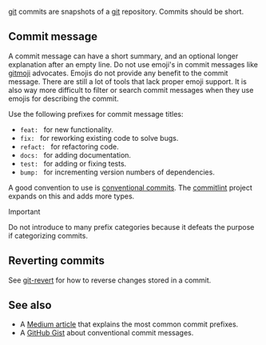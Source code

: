 [git](git.md) commits are snapshots of a [git](git.md) repository.
Commits should be short.

## Commit message
A commit message can have a short summary, and an optional longer explanation after an empty line.
Do not use emoji's in commit messages like [gitmoji](https://gitmoji.dev/) advocates. 
Emojis do not provide any benefit to the commit message.
There are still a lot of tools that lack proper emoji support.
It is also way more difficult to filter or search commit messages when they use emojis for describing the commit.

Use the following prefixes for commit message titles:
* `feat: ` for new functionality.
* `fix: ` for reworking existing code to solve bugs.
* `refact: ` for refactoring code.
* `docs: ` for adding documentation.
* `test: ` for adding or fixing tests.
* `bump: ` for incrementing version numbers of dependencies.

A good convention to use is [conventional commits](https://www.conventionalcommits.org).
The [commitlint](https://github.com/conventional-changelog/commitlint) project expands on this and adds more types.

> [!IMPORTANT]
> Do not introduce to many prefix categories because it defeats the purpose if categorizing commits.

## Reverting commits
See [git-revert](git-revert.md) for how to reverse changes stored in a commit.

## See also
* A [Medium article](https://medium.com/neudesic-innovation/conventional-commits-a-better-way-78d6785c2e08) that explains the most common commit prefixes.
* A [GitHub Gist](https://gist.github.com/qoomon/5dfcdf8eec66a051ecd85625518cfd13) about conventional commit messages.
